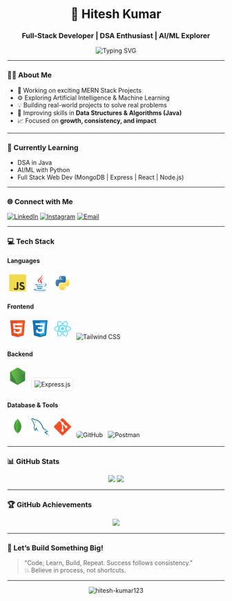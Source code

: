 <h1 align="center">🚀 Hitesh Kumar</h1>
<h3 align="center">Full-Stack Developer | DSA Enthusiast | AI/ML Explorer</h3>

<p align="center">
  <img src="https://readme-typing-svg.demolab.com?font=Fira+Code&size=20&duration=3000&pause=1000&center=true&vCenter=true&width=440&lines=Hey!+I'm+Hitesh+Kumar;Passionate+Full+Stack+Developer;DSA+%26+AI+Learner;Let's+Build+Something+Great!" alt="Typing SVG" />
</p>

---

### 👨‍💻 About Me

- 🔭 Working on exciting MERN Stack Projects
- ⚙️ Exploring Artificial Intelligence & Machine Learning
- 💡 Building real-world projects to solve real problems
- 🔁 Improving skills in **Data Structures & Algorithms (Java)**
- 📈 Focused on **growth, consistency, and impact**

---

### 🧠 Currently Learning

- DSA in Java
- AI/ML with Python
- Full Stack Web Dev (MongoDB | Express | React | Node.js)

---

### 🌐 Connect with Me

[![LinkedIn](https://img.shields.io/badge/LinkedIn-%230077B5.svg?style=flat&logo=linkedin&logoColor=white)](https://www.linkedin.com/in/hitesh-kumar-dev)
[![Instagram](https://img.shields.io/badge/Instagram-%23E4405F.svg?style=flat&logo=instagram&logoColor=white)](https://instagram.com/hitesh_sundesha157)
[![Email](https://img.shields.io/badge/Gmail-%23D14836.svg?style=flat&logo=gmail&logoColor=white)](mailto:hiteshdevkumar2003@gmail.com)

---

### 💻 Tech Stack

#### Languages  
<p>
  <img title="JavaScript" alt="JavaScript" src="https://raw.githubusercontent.com/devicons/devicon/master/icons/javascript/javascript-original.svg" width="40" height="40" style="margin:4px"/>
  <img title="Java" alt="Java" src="https://raw.githubusercontent.com/devicons/devicon/master/icons/java/java-original.svg" width="40" height="40" style="margin:4px"/>
  <img title="Python" alt="Python" src="https://raw.githubusercontent.com/devicons/devicon/master/icons/python/python-original.svg" width="40" height="40" style="margin:4px"/>
</p>



#### Frontend  
<p>
  <img title="HTML5" alt="HTML5" src="https://raw.githubusercontent.com/devicons/devicon/master/icons/html5/html5-original.svg" width="40" height="40" style="margin:4px"/>
  <img title="CSS3" alt="CSS3" src="https://raw.githubusercontent.com/devicons/devicon/master/icons/css3/css3-original.svg" width="40" height="40" style="margin:4px"/>
  <img title="React" alt="React" src="https://raw.githubusercontent.com/devicons/devicon/master/icons/react/react-original.svg" width="40" height="40" style="margin:4px"/>
  <img title="Tailwind CSS" alt="Tailwind CSS" src="https://www.vectorlogo.zone/logos/tailwindcss/tailwindcss-icon.svg" width="40" height="40" style="margin:4px"/>
  
</p>



#### Backend  
<p>
  <img title="Node.js" alt="Node.js" src="https://raw.githubusercontent.com/devicons/devicon/master/icons/nodejs/nodejs-original.svg" width="40" height="40" style="margin:4px"/>
<img title="Express.js" alt="Express.js" src="https://encrypted-tbn0.gstatic.com/images?q=tbn:ANd9GcRIrq4Je7z6sTWiUmCy2ROVBWjrkv67wBxhDA&s" width="40" height="40" style="margin:4px; background:white; padding:6px; border-radius:6px; border:1px solid #e1e4e8"/>


</p>



#### Database & Tools  
<p>
  <img title="MongoDB" alt="MongoDB" src="https://raw.githubusercontent.com/devicons/devicon/master/icons/mongodb/mongodb-original.svg" width="40" height="40" style="margin:4px"/>
  <img title="MySQL" alt="MySQL" src="https://raw.githubusercontent.com/devicons/devicon/master/icons/mysql/mysql-original.svg" width="40" height="40" style="margin:4px"/>
  <img title="Git" alt="Git" src="https://raw.githubusercontent.com/devicons/devicon/master/icons/git/git-original.svg" width="40" height="40" style="margin:4px"/>
  <img title="GitHub" alt="GitHub" src="https://github.githubassets.com/images/modules/logos_page/GitHub-Mark.png" width="40" height="40" style="margin:4px; border-radius:6px"/>
  <img title="Postman" alt="Postman" src="https://www.vectorlogo.zone/logos/getpostman/getpostman-icon.svg" width="40" height="40" style="margin:4px"/>
</p>



---

### 📊 GitHub Stats

<p align="center">
  <img src="https://github-readme-stats.vercel.app/api?username=hitesh-kumar123&theme=radical&show_icons=true&hide_border=false" width="47%" />
  <img src="https://github-readme-streak-stats.herokuapp.com?user=hitesh-kumar123&theme=radical&hide_border=false" width="47%" />
</p>

---

### 🏆 GitHub Achievements

<p align="center">
  <img src="https://github-profile-trophy.vercel.app/?username=hitesh-kumar123&theme=radical&no-frame=true&column=7" />
</p>

---

### 🚀 Let’s Build Something Big!

> "Code, Learn, Build, Repeat. Success follows consistency."  
> 💥 Believe in process, not shortcuts.

---
<p align="center">
  <img src="https://komarev.com/ghpvc/?username=hitesh-kumar123&label=Profile%20views&color=0e75b6&style=flat" alt="hitesh-kumar123" />
</p>

